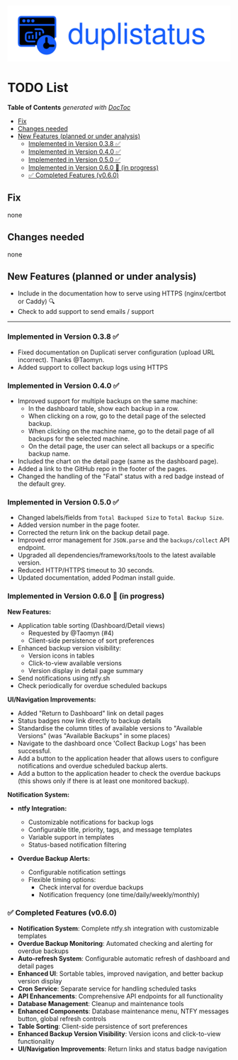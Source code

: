 
![duplistatus](img/duplistatus_banner.png)

# TODO List

<!-- START doctoc generated TOC please keep comment here to allow auto update -->
<!-- DON'T EDIT THIS SECTION, INSTEAD RE-RUN doctoc TO UPDATE -->
**Table of Contents**  *generated with [DocToc](https://github.com/thlorenz/doctoc)*

- [Fix](#fix)
- [Changes needed](#changes-needed)
- [New Features (planned or under analysis)](#new-features-planned-or-under-analysis)
  - [Implemented in Version 0.3.8 ✅](#implemented-in-version-038-)
  - [Implemented in Version 0.4.0 ✅](#implemented-in-version-040-)
  - [Implemented in Version 0.5.0 ✅](#implemented-in-version-050-)
  - [Implemented in Version 0.6.0 🚧 (in progress)](#implemented-in-version-060--in-progress)
  - [✅ Completed Features (v0.6.0)](#-completed-features-v060)

<!-- END doctoc generated TOC please keep comment here to allow auto update -->



## Fix

none

## Changes needed

none


## New Features (planned or under analysis)

- Include in the documentation how to serve using HTTPS (nginx/certbot or Caddy) 🔍
- Check to add support to send emails / support 

---

### Implemented in Version 0.3.8 ✅

- Fixed documentation on Duplicati server configuration (upload URL incorrect). Thanks @Taomyn.
- Added support to collect backup logs using HTTPS

### Implemented in Version 0.4.0 ✅

- Improved support for multiple backups on the same machine:
  - In the dashboard table, show each backup in a row.
  - When clicking on a row, go to the detail page of the selected backup.
  - When clicking on the machine name, go to the detail page of all backups for the selected machine.
  - On the detail page, the user can select all backups or a specific backup name.
- Included the chart on the detail page (same as the dashboard page).
- Added a link to the GitHub repo in the footer of the pages.
- Changed the handling of the "Fatal" status with a red badge instead of the default grey.

### Implemented in Version 0.5.0 ✅

- Changed labels/fields from `Total Backuped Size` to `Total Backup Size`.
- Added version number in the page footer.
- Corrected the return link on the backup detail page.
- Improved error management for `JSON.parse` and the `backups/collect` API endpoint.
- Upgraded all dependencies/frameworks/tools to the latest available version.
- Reduced HTTP/HTTPS timeout to 30 seconds.
- Updated documentation, added Podman install guide.

### Implemented in Version 0.6.0 🚧 (in progress)

**New Features:**
- Application table sorting (Dashboard/Detail views)
  - Requested by @Taomyn (#4)
  - Client-side persistence of sort preferences
- Enhanced backup version visibility:
  - Version icons in tables
  - Click-to-view available versions
  - Version display in detail page summary
- Send notifications using ntfy.sh 
- Check periodically for overdue scheduled backups

**UI/Navigation Improvements:**
- Added "Return to Dashboard" link on detail pages
- Status badges now link directly to backup details
- Standardise the column titles of available versions to "Available Versions" (was "Available Backups" in some places)
- Navigate to the dashboard once 'Collect Backup Logs' has been successful.
- Add a button to the application header that allows users to configure notifications and overdue scheduled backup alerts.
- Add a button to the application header to check the overdue backups (this shows only if there is at least one monitored backup).


**Notification System:**
- **ntfy Integration:**
  - Customizable notifications for backup logs
  - Configurable title, priority, tags, and message templates
  - Variable support in templates
  - Status-based notification filtering

- **Overdue Backup Alerts:**
  - Configurable notification settings
  - Flexible timing options:
    - Check interval for overdue backups
    - Notification frequency (one time/daily/weekly/monthly)


### ✅ Completed Features (v0.6.0)
- **Notification System**: Complete ntfy.sh integration with customizable templates
- **Overdue Backup Monitoring**: Automated checking and alerting for overdue backups
- **Auto-refresh System**: Configurable automatic refresh of dashboard and detail pages
- **Enhanced UI**: Sortable tables, improved navigation, and better backup version display
- **Cron Service**: Separate service for handling scheduled tasks
- **API Enhancements**: Comprehensive API endpoints for all functionality
- **Database Management**: Cleanup and maintenance tools
- **Enhanced Components**: Database maintenance menu, NTFY messages button, global refresh controls
- **Table Sorting**: Client-side persistence of sort preferences
- **Enhanced Backup Version Visibility**: Version icons and click-to-view functionality
- **UI/Navigation Improvements**: Return links and status badge navigation

